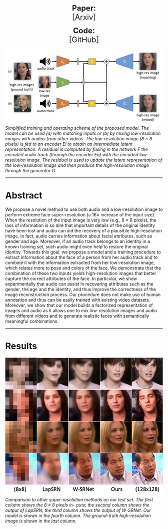 <p align="center">
  <b style="font-size: 24px">Paper:</b><br>
  <a href="https://arxiv.org/abs/1909.12780" style="font-size: 24px; text-decoration: none">[Arxiv]</a>
</p>
  

<p align="center">
  <b style="font-size: 24px">Code:</b><br>
  <a href="https://github.com/gmeishvili/ear_for_face_super_resolution" style="font-size: 24px; text-decoration: none">[GitHub]</a>
</p>
  


![Model](assets/figure_model.png)
*Simplified training and operating scheme of the proposed model. The model can be used (a) with matching inputs or (b) by mixing low-resolution images with audios from other videos. The low-resolution image (8 × 8 pixels) is fed to an encoder El to obtain an intermediate latent representation. A residual is computed by fusing in the network F the encoded audio track (through the encoder Ea) with the encoded low-resolution image. The residual is used to update the latent representation of the low-resolution image and then produce the high-resolution image through the generator G.*

___

# Abstract

We propose a novel method to use both audio and a low-resolution image to perform extreme face super-resolution (a 16× increase of the input size). When the resolution of the input image is very low (e.g., 8 × 8 pixels), the loss of information is so dire that important details of the original identity have been lost and audio can aid the recovery of a plausible high-resolution image. In fact, audio carries information about facial attributes, such as gender and age. Moreover, if an audio track belongs to an identity in a known training set, such audio might even help to restore the original identity. Towards this goal, we propose a model and a training procedure to extract information about the face of a person from her audio track and to combine it with the information extracted from her low-resolution image, which relates more to pose and colors of the face. We demonstrate that the combination of these two inputs yields high-resolution images that better capture the correct attributes of the face. In particular, we show experimentally that audio can assist in recovering attributes such as the gender, the age and the identity, and thus improve the correctness of the image reconstruction process. Our procedure does not make use of human annotation and thus can be easily trained with existing video datasets. Moreover, we show that our model builds a factorized representation of images and audio as it allows one to mix low-resolution images and audio from different videos and to generate realistic faces with semantically meaningful combinations.

___


# Results

![Model](assets/comparison.png)
*Comparison to other super-resolution methods on our test set. The first column shows the 8 × 8 pixels in- puts; the second column shows the output of LapSRN; the third column shows the output of W-SRNet. Our model is shown in the fourth column. The ground-truth high-resolution image is shown in the last column.*


